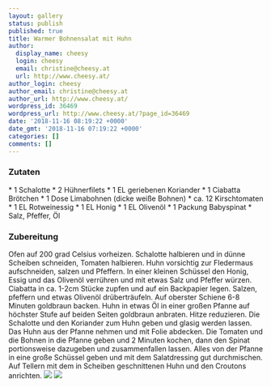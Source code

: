```yaml
---
layout: gallery
status: publish
published: true
title: Warmer Bohnensalat mit Huhn
author:
  display_name: cheesy
  login: cheesy
  email: christine@cheesy.at
  url: http://www.cheesy.at/
author_login: cheesy
author_email: christine@cheesy.at
author_url: http://www.cheesy.at/
wordpress_id: 36469
wordpress_url: http://www.cheesy.at/?page_id=36469
date: '2018-11-16 08:19:22 +0000'
date_gmt: '2018-11-16 07:19:22 +0000'
categories: []
comments: []
---
```

### Zutaten
\* 1 Schalotte
\* 2 Hühnerfilets
\* 1 EL geriebenen Koriander
\* 1 Ciabatta Brötchen
\* 1 Dose Limabohnen (dicke weiße Bohnen)
\* ca. 12 Kirschtomaten
\* 1 EL Rotweinessig
\* 1 EL Honig
\* 1 EL Olivenöl
\* 1 Packung Babyspinat
\* Salz, Pfeffer, Öl
### Zubereitung
Ofen auf 200 grad Celsius vorheizen. Schalotte halbieren und in dünne Scheiben schneiden, Tomaten halbieren. Huhn vorsichtig zur Fledermaus aufschneiden, salzen und Pfeffern. In einer kleinen Schüssel den Honig, Essig und das Olivenöl verrühren und mit etwas Salz und Pfeffer würzen.
Ciabatta in ca. 1-2cm Stücke zupfen und auf ein Backpapier legen. Salzen, pfeffern und etwas Olivenöl drüberträufeln. Auf oberster Schiene 6-8 Minuten goldbraun backen.
Huhn in etwas Öl in einer großen Pfanne auf höchster Stufe auf beiden Seiten goldbraun anbraten. Hitze reduzieren. Die Schalotte und den Koriander zum Huhn geben und glasig werden lassen. Das Huhn aus der Pfanne nehmen und mit Folie abdecken. Die Tomaten und die Bohnen in die Pfanne geben und 2 Minuten kochen, dann den Spinat portionsweise dazugeben und zusammenfallen lassen.
Alles von der Pfanne in eine große Schüssel geben und mit dem Salatdressing gut durchmischen. Auf Tellern mit dem in Scheiben geschnittenen Huhn und den Croutons anrichten.
![](http://www.cheesy.at/wp-content/uploads/WarmerBohnensalat-2.jpg)
![](http://www.cheesy.at/wp-content/uploads/WarmerBohnensalat.jpg)
